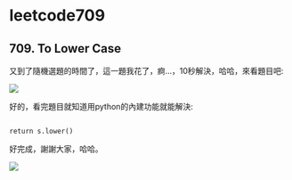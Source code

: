 # leetcode709

## 709. To Lower Case

又到了隨機選題的時間了，這一題我花了，痾...，10秒解決，哈哈，來看題目吧:


![](https://i.imgur.com/WP78vbw.png)

好的，看完題目就知道用python的內建功能就能解決:

```

return s.lower()

```

好完成，謝謝大家，哈哈。

![](https://i.imgur.com/j1eguUr.png)

